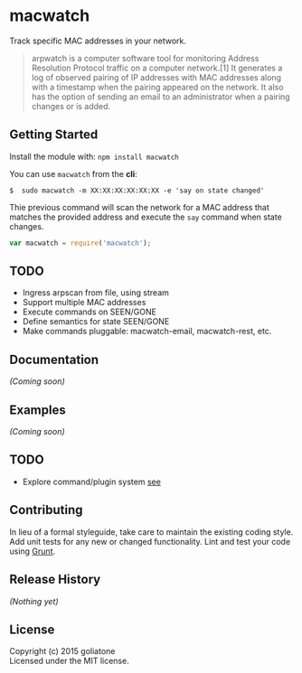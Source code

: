 # macwatch

Track specific MAC addresses in your network.

>arpwatch is a computer software tool for monitoring Address Resolution Protocol traffic on a computer network.[1] It generates a log of observed pairing of IP addresses with MAC addresses along with a timestamp when the pairing appeared on the network. It also has the option of sending an email to an administrator when a pairing changes or is added.

## Getting Started
Install the module with: `npm install macwatch`

You can use `macwatch` from the **cli**:
```
$  sudo macwatch -m XX:XX:XX:XX:XX:XX -e 'say on state changed'
```

Thie previous command will scan the network for a MAC address that matches the provided address and execute the `say` command when state changes.

```javascript
var macwatch = require('macwatch');
```

## TODO
- Ingress arpscan from file, using stream
- Support multiple MAC addresses
- Execute commands on SEEN/GONE
- Define semantics for state SEEN/GONE
- Make commands pluggable: macwatch-email, macwatch-rest, etc. 

## Documentation
_(Coming soon)_

## Examples
_(Coming soon)_

## TODO
- Explore command/plugin system [see][gh]

## Contributing
In lieu of a formal styleguide, take care to maintain the existing coding style. Add unit tests for any new or changed functionality. Lint and test your code using [Grunt](http://gruntjs.com/).

## Release History
_(Nothing yet)_

## License
Copyright (c) 2015 goliatone  
Licensed under the MIT license.


[gh]:https://www.npmjs.com/package/gitlike-cli
